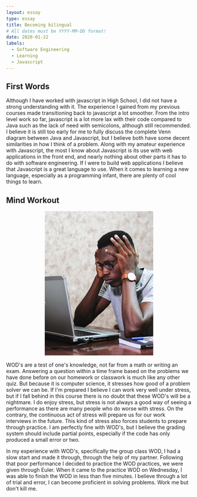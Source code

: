 ```yaml
---
layout: essay
type: essay
title: Becoming bilingual
# All dates must be YYYY-MM-DD format!
date: 2020-01-22
labels:
  - Software Engineering
  - Learning
  - Javascript
---
```




## First Words
  Although I have worked with javascript in High School, I did not have a strong understanding with it. The experience I gained from my previous courses made transitioning back to javascript a lot smoother. From the intro level work so far, javascript is a lot more lax with their code compared to Java such as the lack of need with semicolons, although still recommended. I believe it is still too early for me to fully discuss the complete Venn diagram between Java and Javascript, but I believe both have some decent similarities in how I think of a problem. Along with my amateur experience with Javascript, the most I know about Javascript is its use with web applications in the front end, and nearly nothing about other parts it has to do with software engineering. If I were to build web applications I believe that Javascript is a great language to use. When it comes to learning a new language, especially as a programming infant, there are plenty of cool things to learn.

## Mind Workout
<p align="center"><img class="ui medium right floated rounded image" src="../images/stressing.jpg"></p>
  WOD's are a test of one's knowledge, not far from a math or writing an exam. Answering a question within a time frame based on the problems we have done before on our homework or classwork is much like any other quiz. But because it is computer science, it stresses how good of a problem solver we can be. If I'm prepared I believe I can work very well under stress, but if I fall behind in this course there is no doubt that these WOD's will be a nightmare. I do enjoy stress, but stress is not always a good way of seeing a performance as there are many people who do worse with stress. On the contrary, the continuous act of stress will prepare us for our work interviews in the future. This kind of stress also forces students to prepare through practice. I am perfectly fine with WOD's, but I believe the grading system should include partial points, especially if the code has only produced a small error or two. 
  
  In my experience with WOD's, specifically the group class WOD, I had a slow start and made it through, through the help of my partner. Following that poor performance I decided to practice the WOD practices, we were given through Euler. When it came to the practice WOD on Wednesday, I was able to finish the WOD in less than five minutes. I believe through a lot of trial and error, I can become proficient in solving problems. Work me but don't kill me.

